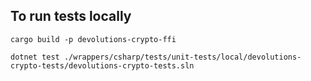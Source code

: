 ## To run tests locally

```
cargo build -p devolutions-crypto-ffi

dotnet test ./wrappers/csharp/tests/unit-tests/local/devolutions-crypto-tests/devolutions-crypto-tests.sln
```